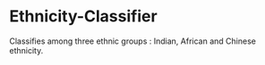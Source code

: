 # Ethnicity-Classifier
Classifies among three ethnic groups : Indian, African and Chinese ethnicity.

